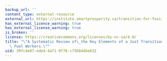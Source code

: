```yaml
---
backup_url: ''
content_type: external-resource
external_url: https://institute.smartprosperity.ca/transition-for-fossil-fuel-workers
has_external_licence_warning: true
has_external_license_warning: true
is_broken: ''
license: https://creativecommons.org/licenses/by-nc-sa/4.0/
title: "\"A Systematic Review of\_the Key Elements of a Just Transition for Fossil\
  \ Fuel Workers.\""
uid: 39fc4e87-ede4-4af1-9f78-c75684dbe632
---
```

